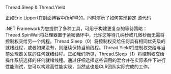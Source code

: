 
Thread.Sleep & Thread.Yield

正如Eric Lippert在封面博客中所解释的，同时演示了如何实现锁定 源代码

.NET Framework为您提供了多种工具，可用于构建更复杂的等待策略：Thread.SpinWait将处理器置于紧密循环中，允许您等待几纳秒或几微秒而无需将控制权交给另一个线程。Thread.Sleep（0）将控制权交给任何具有相同优先级的就绪线程，或者如果没有，则继续保持当前线程。Thread.Yield将控制权交给与当前处理器关联的任何就绪线程。正如我们所见，Thread.Sleep（1）将控制权交给操作系统选择的任何就绪线程。通过仔细选择这些调用的混合并在实际条件下进行性能测试，您可以构建高性能实现，当然这也是CLR团队实际完成的工作。